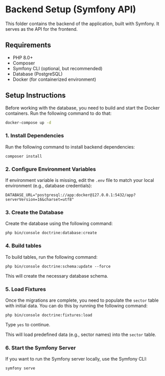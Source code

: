 # Backend Setup (Symfony API)

This folder contains the backend of the application, built with Symfony. It serves as the API for the frontend.

## Requirements

- PHP 8.0+
- Composer
- Symfony CLI (optional, but recommended)
- Database (PostgreSQL)
- Docker (for containerized environment)

## Setup Instructions

Before working with the database, you need to build and start the Docker containers. Run the following command to do that:

```bash
docker-compose up -d
```

### 1\. Install Dependencies

Run the following command to install backend dependencies:

`composer install`

### 2\. Configure Environment Variables

If environment variable is missing, edit the `.env` file to match your local environment (e.g., database credentials):

`DATABASE_URL="postgresql://app:docker@127.0.0.1:5432/app?serverVersion=16&charset=utf8"`

### 3\. Create the Database

Create the database using the following command:

`php bin/console doctrine:database:create`

### 4\. Build tables

To build tables, run the following command:

`php bin/console doctrine:schema:update --force`

This will create the necessary database schema.

### 5\. Load Fixtures

Once the migrations are complete, you need to populate the `sector` table with initial data. You can do this by running the following command:

`php bin/console doctrine:fixtures:load`

Type `yes` to continue.

This will load predefined data (e.g., sector names) into the `sector` table.

### 6\. Start the Symfony Server

If you want to run the Symfony server locally, use the Symfony CLI:

`symfony serve`
